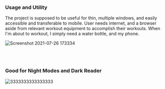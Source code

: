<h3> Usage and Utility </h3>

The project is supposed to be useful for thin, multiple windows, and easily accessible and transferable to mobile. User needs internet, and a browser aside from relevant workout equipment to accomplish their workouts. When I'm about to workout, I simply need a water bottle, and my phone. 


![Screenshot 2021-07-26 173334](https://user-images.githubusercontent.com/29552650/127062433-c4bad9ce-10e4-4c54-b540-aac2f408257b.png)


<br>
</br>



<h3> Good for Night Modes and Dark Reader </h3>

![3333333333333333](https://user-images.githubusercontent.com/29552650/127062536-392d41ac-9257-4456-b953-d99b2fa594c3.png)
